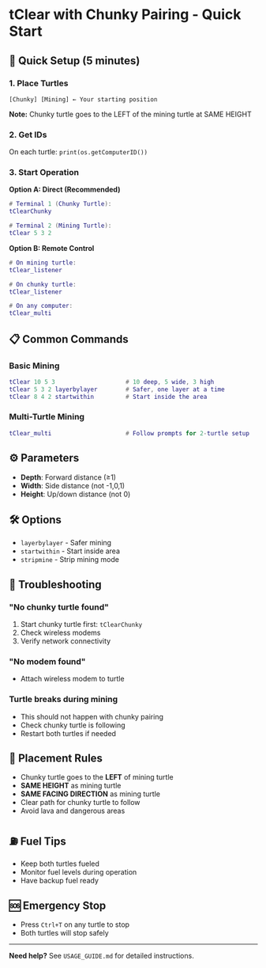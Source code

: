 # tClear with Chunky Pairing - Quick Start

## 🚀 Quick Setup (5 minutes)

### 1. Place Turtles
```
[Chunky] [Mining] ← Your starting position
```
**Note:** Chunky turtle goes to the LEFT of the mining turtle at SAME HEIGHT

### 2. Get IDs
On each turtle: `print(os.getComputerID())`

### 3. Start Operation
**Option A: Direct (Recommended)**
```lua
# Terminal 1 (Chunky Turtle):
tClearChunky

# Terminal 2 (Mining Turtle):
tClear 5 3 2
```

**Option B: Remote Control**
```lua
# On mining turtle:
tClear_listener

# On chunky turtle:
tClear_listener

# On any computer:
tClear_multi
```

## 📋 Common Commands

### Basic Mining
```lua
tClear 10 5 3                    # 10 deep, 5 wide, 3 high
tClear 5 3 2 layerbylayer        # Safer, one layer at a time
tClear 8 4 2 startwithin         # Start inside the area
```

### Multi-Turtle Mining
```lua
tClear_multi                     # Follow prompts for 2-turtle setup
```

## ⚙️ Parameters
- **Depth**: Forward distance (≥1)
- **Width**: Side distance (not -1,0,1)  
- **Height**: Up/down distance (not 0)

## 🛠️ Options
- `layerbylayer` - Safer mining
- `startwithin` - Start inside area
- `stripmine` - Strip mining mode

## 🔧 Troubleshooting

### "No chunky turtle found"
1. Start chunky turtle first: `tClearChunky`
2. Check wireless modems
3. Verify network connectivity

### "No modem found"  
- Attach wireless modem to turtle

### Turtle breaks during mining
- This should not happen with chunky pairing
- Check chunky turtle is following
- Restart both turtles if needed

## 📍 Placement Rules
- Chunky turtle goes to the **LEFT** of mining turtle
- **SAME HEIGHT** as mining turtle
- **SAME FACING DIRECTION** as mining turtle
- Clear path for chunky turtle to follow
- Avoid lava and dangerous areas

## ⛽ Fuel Tips
- Keep both turtles fueled
- Monitor fuel levels during operation
- Have backup fuel ready

## 🆘 Emergency Stop
- Press `Ctrl+T` on any turtle to stop
- Both turtles will stop safely

---
**Need help?** See `USAGE_GUIDE.md` for detailed instructions.
